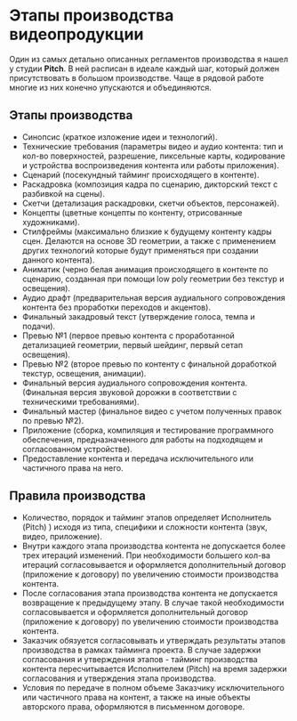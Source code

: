 # Этапы производства видеопродукции

Один из самых детально описанных регламентов производства я нашел у студии **Pitch**. В ней расписан в идеале каждый шаг, который должен присутствовать в большом производстве. Чаще в рядовой работе многие из них конечно упускаются и объединяются.

## Этапы производства

- Синопсис (краткое изложение идеи и технологий).
- Технические требования (параметры видео и аудио контента: тип и кол-во поверхностей, разрешение, пиксельные карты, кодирование и устройства воспроизведения контента или работы приложения).
- Сценарий (посекундный тайминг происходящего в контенте).
- Раскадровка (композиция кадра по сценарию, дикторский текст с разбивкой на сцены).
- Скетчи (детализация раскадровки, скетчи объектов, персонажей).
- Концепты (цветные концепты по контенту, отрисованные художниками).
- Стилфреймы (максимально близкие к будущему контенту кадры сцен. Делаются на основе 3D геометрии, а также с применением других технологий которые будут применяться при создании данного контента).
- Аниматик (черно белая анимация происходящего в контенте по сценарию, созданная при помощи low poly геометрии без текстур и освещения).
- Аудио драфт (предварительная версия аудиального сопровождения контента без проработки переходов и акцентов).
- Финальный закадровый текст (утверждение голоса, темпа и подачи).
- Превью №1 (первое превью контента с проработанной детализацией геометрии, первый шейдинг, первый сетап освещения).
- Превью №2 (второе превью по контенту с финальной доработкой текстур, освещения, анимации).
- Финальный версия аудиального сопровождения контента. (Финальная  версия звуковой дорожки в соответствии с техническими требованиями).
- Финальный мастер (финальное видео с учетом полученных правок по превью №2).
- Приложение (сборка, компиляция и тестирование программного обеспечения, предназначенного для работы на подходящем и согласованном устройстве).
- Предоставление контента и передача исключительного или частичного  права на него.

## Правила производства

- Количество, порядок  и тайминг этапов определяет Исполнитель (Pitch) ) исходя из типа, специфики и сложности контента (звук, видео, приложение).
- Внутри каждого этапа производства контента не допускается более трех итераций изменений. При необходимости большего кол-ва итераций согласовывается и оформляется дополнительный договор (приложение к договору) по увеличению стоимости производства контента.
- После согласования этапа производства контента не допускается возвращение к предыдущему этапу. В случае такой необходимости согласовывается и оформляется дополнительный договор (приложение к договору) по увеличению стоимости производства контента.
- Заказчик обязуется согласовывать и утверждать результаты этапов производства в рамках тайминга проекта. В случае задержки согласования и утверждения этапов - тайминг производства контента пересчитывается Исполнителем (Pitch) на время задержки согласования и утверждения этапа производства.
- Условия по передаче в полном объеме Заказчику исключительного или частичного  права на контент, а также на иные объекты авторского права, оформляются в письменном договоре.
